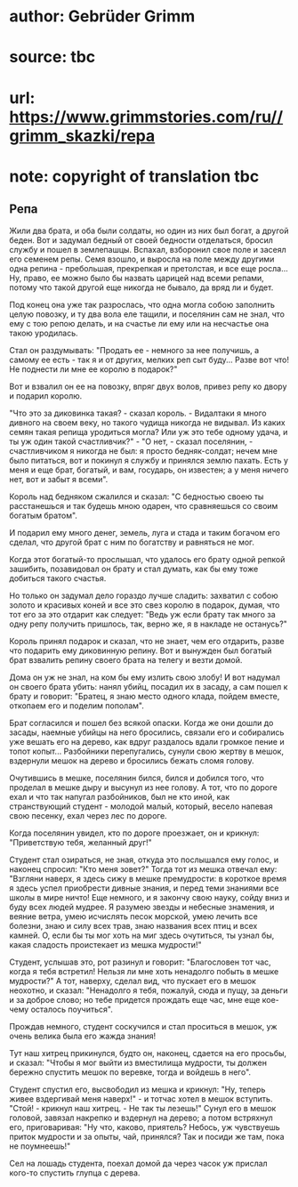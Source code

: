 # author: Gebrüder Grimm
# source: tbc
# url: https://www.grimmstories.com/ru//grimm_skazki/repa
# note: copyright of translation tbc

## Репа 

Жили два брата, и оба были солдаты, но один из них был богат, а другой
беден. Вот и задумал бедный от своей бедности отделаться, бросил службу
и пошел в землепашцы. Вспахал, взборонил свое поле и засеял его семенем
репы. Семя взошло, и выросла на поле между другими одна репина -
пребольшая, прекрепкая и претолстая, и все еще росла... Ну, право, ее
можно было бы назвать царицей над всеми репами, потому что такой другой
еще никогда не бывало, да вряд ли и будет.

Под конец она уже так разрослась, что одна могла собою заполнить целую
повозку, и ту два вола еле тащили, и поселянин сам не знал, что ему с
тою репою делать, и на счастье ли ему или на несчастье она такою
уродилась.

Стал он раздумывать: "Продать ее - немного за нее получишь, а самому ее
есть - так я и от других, мелких реп сыт буду... Разве вот что! Не
поднести ли мне ее королю в подарок?"

Вот и взвалил он ее на повозку, впряг двух волов, привез репу ко двору и
подарил королю.

"Что это за диковинка такая? - сказал король. - Видалтаки я много
дивного на своем веку, но такого чудища никогда не видывал. Из каких
семян такая репища уродиться могла? Или уж это тебе одному удача, и ты
уж один такой счастливчик?" - "О нет, - сказал поселянин, -
счастливчиком я никогда не был: я просто бедняк-солдат; нечем мне было
питаться, вот и покинул я службу и принялся землю пахать. Есть у меня и
еще брат, богатый, и вам, государь, он известен; а у меня ничего нет,
вот и забыт я всеми".

Король над бедняком сжалился и сказал: "С бедностью своею ты
расстанешься и так будешь мною одарен, что сравняешься со своим богатым
братом".

И подарил ему много денег, земель, луга и стада и таким богачом его
сделал, что другой брат с ним по богатству и равняться не мог.

Когда этот богатый-то прослышал, что удалось его брату одной репкой
зашибить, позавидовал он брату и стал думать, как бы ему тоже добиться
такого счастья.

Но только он задумал дело гораздо лучше сладить: захватил с собою золото
и красивых коней и все это свез королю в подарок, думая, что тот его за
это отдарит как следует: "Ведь уж если брату так много за одну репу
получить пришлось, так, верно же, я в накладе не останусь?"

Король принял подарок и сказал, что не знает, чем его отдарить, разве
что подарить ему диковинную репину. Вот и вынужден был богатый брат
взвалить репину своего брата на телегу и везти домой.

Дома он уж не знал, на ком бы ему излить свою злобу! И вот надумал он
своего брата убить: нанял убийц, посадил их в засаду, а сам пошел к
брату и говорит: "Братец, я знаю место одного клада, пойдем вместе,
откопаем его и поделим пополам".

Брат согласился и пошел без всякой опаски. Когда же они дошли до засады,
наемные убийцы на него бросились, связали его и собирались уже вешать
его на дерево, как вдруг раздалось вдали громкое пение и топот копыт...
Разбойники перепугались, сунули свою жертву в мешок, вздернули мешок на
дерево и бросились бежать сломя голову.

Очутившись в мешке, поселянин бился, бился и добился того, что проделал
в мешке дыру и высунул из нее голову. А тот, что по дороге ехал и что
так напугал разбойников, был не кто иной, как странствующий студент -
молодой малый, который, весело напевая свою песенку, ехал через лес по
дороге.

Когда поселянин увидел, кто по дороге проезжает, он и крикнул:
"Приветствую тебя, желанный друг!"

Студент стал озираться, не зная, откуда это послышался ему голос, и
наконец спросил: "Кто меня зовет?" Тогда тот из мешка отвечал ему:
"Взгляни наверх, я здесь сижу в мешке премудрости: в короткое время я
здесь успел приобрести дивные знания, и перед теми знаниями все школы в
мире ничто! Еще немного, и я закончу свою науку, сойду вниз и буду всех
людей мудрее. Я разумею звезды и небесные знамения, и веяние ветра, умею
исчислять песок морской, умею лечить все болезни, знаю и силу всех трав,
знаю названия всех птиц и всех камней. О, если бы ты мог хоть на миг
здесь очутиться, ты узнал бы, какая сладость проистекает из мешка
мудрости!"

Студент, услышав это, рот разинул и говорит: "Благословен тот час,
когда я тебя встретил! Нельзя ли мне хоть ненадолго побыть в мешке
мудрости?" А тот, наверху, сделал вид, что пускает его в мешок
неохотно, и сказал: "Ненадолго я тебя, пожалуй, сюда и пущу, за деньги
и за доброе слово; но тебе придется прождать еще час, мне еще кое-чему
осталось поучиться".

Прождав немного, студент соскучился и стал проситься в мешок, уж очень
велика была его жажда знания!

Тут наш хитрец прикинулся, будто он, наконец, сдается на его просьбы, и
сказал: "Чтобы я мог выйти из вместилища мудрости, ты должен бережно
спустить мешок по веревке, тогда и войдешь в него".

Студент спустил его, высвободил из мешка и крикнул: "Ну, теперь живее
вздергивай меня наверх!" - и тотчас хотел в мешок вступить. "Стой! -
крикнул наш хитрец. - Не так ты лезешь!" Сунул его в мешок головой,
завязал накрепко и вздернул на дерево; а потом встряхнул его,
приговаривая: "Ну что, каково, приятель? Небось, уж чувствуешь приток
мудрости и за опыты, чай, принялся? Так и посиди же там, пока не
поумнеешь!"

Сел на лошадь студента, поехал домой да через часок уж прислал кого-то
спустить глупца с дерева.
